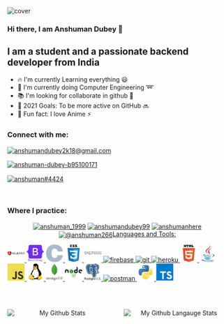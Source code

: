 <img alt="cover" src="https://raw.githubusercontent.com/AnshumanDubey1999/AnshumanDubey1999/master/title.gif" height="160px" width="1400px" />

###  Hi there, I am Anshuman Dubey :wave:
## I am a student and a passionate backend developer from India

- :fire: I'm currently Learning everything :smiley:
- :school_satchel: I'm currently doing Computer Engineering :loop:
- :books: I'm looking for collaborate in github :green_book:
- :rocket: 2021 Goals: To be more active on GitHub :soon:
- :raised_hands: Fun fact: I love Anime :zap:

### Connect with me:

<p align="center">

<a href="mailto:anshumandubey2k18@gmail.com" target="blank"><img align="center" src="https://my-badge-generator.herokuapp.com/badge/Gmail-anshumandunbey2k18-ea4335?style=for-the-badge&logo=gmail" alt="anshumandubey2k18@gmail.com" height="30"/></a>
</p>

<a href="https://linkedin.com/in/anshuman-dubey-b95100171" target="blank"><img align="center" src="https://my-badge-generator.herokuapp.com/badge/LinkedIn-anshuman--dubey--b95100171-0A66C2?style=for-the-badge&logo=linkedin" alt="anshuman-dubey-b95100171" height="30" width="40" /></a>

<a href="https://discord.gg/9ybfVkDc" target="blank"><img align="center" src="https://my-badge-generator.herokuapp.com/badge/Discord-anshuman%234424-7289da?style=for-the-badge&logo=discord" alt="anshuman#4424" height="30"/></a>
</p>

<br />

### Where I practice:
<p align="center">
	<a href="https://www.codechef.com/users/anshuman_1999" target="blank"><img align="center" src="https://my-badge-generator.herokuapp.com/badge/Codechef-anshuman__1999-5b4638?style=for-the-badge&logo=codechef" alt="anshuman_1999" height="30"/></a>
	<a href="https://www.hackerrank.com/anshumandubey99" target="blank"><img align="center" src="https://my-badge-generator.herokuapp.com/badge/HackerRank-anshumandubey99-2ec866?style=for-the-badge&logo=hackerrank" alt="anshumandubey99" height="30"/></a>
	<a href="https://codeforces.com/profile/anshumanhere" target="blank"><img align="center" src="https://my-badge-generator.herokuapp.com/badge/Codeforces-anshumanhere-1f8acb?style=for-the-badge&logo=codeforces" alt="anshumanhere" height="30"/></a>
	<a href="https://www.hackerearth.com/@anshuman266" target="blank"><img align="center" src="https://my-badge-generator.herokuapp.com/badge/HackerEarth-@anshuman266-2c3454?style=for-the-badge&logo=hackerearth" alt="@anshuman266" height="30" width="4/></a>
	</p>
<br />


### Languages and Tools: 


<p align="center">

  <a href="https://angular.io" target="_blank"> <img src="https://raw.githubusercontent.com/devicons/devicon/master/icons/angularjs/angularjs-original-wordmark.svg" alt="angularjs" width="40" height="40"/> </a> <a href="https://getbootstrap.com" target="_blank"> <img src="https://raw.githubusercontent.com/devicons/devicon/master/icons/bootstrap/bootstrap-plain-wordmark.svg" alt="bootstrap" width="40" height="40"/> </a> <a href="https://www.cprogramming.com/" target="_blank"> <img src="https://raw.githubusercontent.com/devicons/devicon/master/icons/c/c-original.svg" alt="c" width="40" height="40"/> </a> <a href="https://www.w3schools.com/css/" target="_blank"> <img src="https://raw.githubusercontent.com/devicons/devicon/master/icons/css3/css3-original-wordmark.svg" alt="css3" width="40" height="40"/> </a> <a href="https://expressjs.com" target="_blank"> <img src="https://raw.githubusercontent.com/devicons/devicon/master/icons/express/express-original-wordmark.svg" alt="express" width="40" height="40"/> </a> <a href="https://firebase.google.com/" target="_blank"> <img src="https://www.vectorlogo.zone/logos/firebase/firebase-icon.svg" alt="firebase" width="40" height="40"/> </a> <a href="https://git-scm.com/" target="_blank"> <img src="https://www.vectorlogo.zone/logos/git-scm/git-scm-icon.svg" alt="git" width="40" height="40"/> </a> <a href="https://heroku.com" target="_blank"> <img src="https://www.vectorlogo.zone/logos/heroku/heroku-icon.svg" alt="heroku" width="40" height="40"/> </a> <a href="https://www.w3.org/html/" target="_blank"> <img src="https://raw.githubusercontent.com/devicons/devicon/master/icons/html5/html5-original-wordmark.svg" alt="html5" width="40" height="40"/> </a> <a href="https://www.java.com" target="_blank"> <img src="https://raw.githubusercontent.com/devicons/devicon/master/icons/java/java-original.svg" alt="java" width="40" height="40"/> </a> <a href="https://developer.mozilla.org/en-US/docs/Web/JavaScript" target="_blank"> <img src="https://raw.githubusercontent.com/devicons/devicon/master/icons/javascript/javascript-original.svg" alt="javascript" width="40" height="40"/> </a> <a href="https://www.linux.org/" target="_blank"> <img src="https://raw.githubusercontent.com/devicons/devicon/master/icons/linux/linux-original.svg" alt="linux" width="40" height="40"/> </a> <a href="https://www.mongodb.com/" target="_blank"> <img src="https://raw.githubusercontent.com/devicons/devicon/master/icons/mongodb/mongodb-original-wordmark.svg" alt="mongodb" width="40" height="40"/> </a> <a href="https://nodejs.org" target="_blank"> <img src="https://raw.githubusercontent.com/devicons/devicon/master/icons/nodejs/nodejs-original-wordmark.svg" alt="nodejs" width="40" height="40"/> </a> <a href="https://www.postgresql.org" target="_blank"> <img src="https://raw.githubusercontent.com/devicons/devicon/master/icons/postgresql/postgresql-original-wordmark.svg" alt="postgresql" width="40" height="40"/> </a> <a href="https://postman.com" target="_blank"> <img src="https://www.vectorlogo.zone/logos/getpostman/getpostman-icon.svg" alt="postman" width="40" height="40"/> </a> <a href="https://www.python.org" target="_blank"> <img src="https://raw.githubusercontent.com/devicons/devicon/master/icons/python/python-original.svg" alt="python" width="40" height="40"/> </a> <a href="https://www.typescriptlang.org/" target="_blank"> <img src="https://raw.githubusercontent.com/devicons/devicon/master/icons/typescript/typescript-original.svg" alt="typescript" width="40" height="40"/> </a>
</p>

<br />
<br />
<p align = "center">
<img align="left" width="47%" height="180em" alt="My Github Stats" src="https://github-readme-stats.vercel.app/api?username=AnshumanDubey1999&count_private=true&show_icons=true&theme=chartreuse-dark&include_all_commits=true&custom_title=My%20GitHub%20Stats&hide_border=true"/>
<img align="right" width="47%" height="180em" alt="My Github Langauge Stats" src="https://github-readme-stats.vercel.app/api/top-langs/?username=AnshumanDubey1999&theme=chartreuse-dark&layout=compact&hide=VHDL&hide_border=true" />
</p>


<br />
<br />
